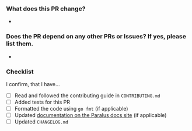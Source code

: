 ### What does this PR change?

-

### Does the PR depend on any other PRs or Issues? If yes, please list them.

-

### Checklist

I confirm, that I have...

- [ ] Read and followed the contributing guide in `CONTRIBUTING.md`
- [ ] Added tests for this PR
- [ ] Formatted the code using `go fmt` (if applicable)
- [ ] Updated [documentation on the Paralus docs site](https://github.com/paralus/website/blob/main/docs) (if applicable)
- [ ] Updated `CHANGELOG.md`
